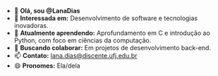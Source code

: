 - 👋 **Olá, sou @LanaDias**
- 👀 **Interessada em:** Desenvolvimento de software e tecnologias inovadoras.
- 🌱 **Atualmente aprendendo:** Aprofundamento em C e introdução ao Python, com foco em ciências da computação.
- 💞️ **Buscando colaborar:** Em projetos de desenvolvimento back-end.
- 📫 **Contato:** lana.dias@discente.ufj.edu.br
- 😄 **Pronomes:** Ela/dela

<!---
LanaDias/LanaDias is a ✨ special ✨ repository because its `README.md` (this file) appears on your GitHub profile.
You can click the Preview link to take a look at your changes.
--->
